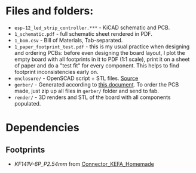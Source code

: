 # Files and folders:

* `esp-12_led_strip_controller.***` - KiCAD schematic and PCB.
* `1_schematic.pdf` - full schematic sheet rendered in PDF.
* `1_bom.csv` - Bill of Materials, Tab-separated.
* `1_paper_footprint_test.pdf` - this is my usual practice when designing and ordering PCBs:
before even designing the board layout, I plot the empty board with all footprints in it to PDF
(1:1 scale), print it on a sheet of paper and do a "test fit" for every component. This helps 
to find footprint inconsistencies early on.
* `enclosure/` - OpenSCAD script + STL files. [Source](https://github.com/jbebel/Ultimate-Box-Maker)
* `gerber/` - Generated according to
[this document](https://support.jlcpcb.com/article/102-kicad-515---generating-gerber-and-drill-files).
To order the PCB made, just zip up all files in `gerber/` folder and send to fab.
* `render/` - 3D renders and STL of the board with all components populated.

# Dependencies

## Footprints

* _KF141V-6P_P2.54mm_ from [Connector_KEFA_Homemade](https://github.com/panovvv/homemade-kicad-libraries) 

